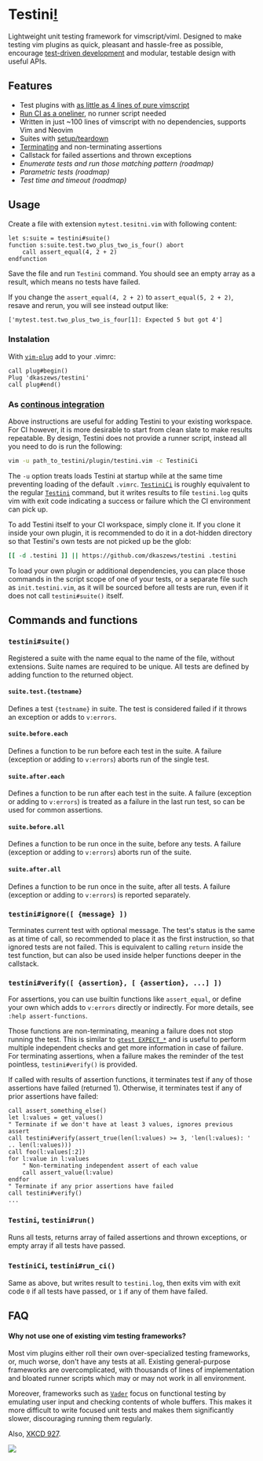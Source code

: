 # Testini[!](https://youtu.be/3BDfA0DSqn8)

Lightweight unit testing framework for vimscript/viml.
Designed to make testing vim plugins as quick, pleasant and hassle-free as possible, encourage [test-driven development](https://en.wikipedia.org/wiki/Test-driven_development) and modular, testable design with useful APIs.

## Features

* Test plugins with [as little as 4 lines of pure vimscript](#usage)
* [Run CI as a oneliner](#as-continous-integration), no runner script needed
* Written in just ~100 lines of vimscript with no dependencies, supports Vim and Neovim
* Suites with [setup/teardown](#suitebeforeeach)
* [Terminating](#testiniverify-assertion--assertion--) and non-terminating assertions
* Callstack for failed assertions and thrown exceptions
* _Enumerate tests and run those matching pattern (roadmap)_
* _Parametric tests (roadmap)_
* _Test time and timeout (roadmap)_

## Usage

Create a file with extension `mytest.tesitni.vim` with following content:

```viml
let s:suite = testini#suite()
function s:suite.test.two_plus_two_is_four() abort
    call assert_equal(4, 2 + 2)
endfunction
```

Save the file and run `Testini` command.
You should see an empty array as a result, which means no tests have failed.

If you change the `assert_equal(4, 2 + 2)` to `assert_equal(5, 2 + 2)`, resave and rerun, you will see instead output like:

```viml
['mytest.test.two_plus_two_is_four[1]: Expected 5 but got 4']
```

### Instalation

With [`vim-plug`](https://github.com/junegunn/vim-plug) add to your .vimrc:

```viml
call plug#begin()
Plug 'dkaszews/testini'
call plug#end()
```

### As [continous integration](https://en.wikipedia.org/wiki/Continuous_integration)

Above instructions are useful for adding Testini to your existing workspace.
For CI however, it is more desirable to start from clean slate to make results repeatable.
By design, Testini does not provide a runner script, instead all you need to do is run the following:

```bash
vim -u path_to_testini/plugin/testini.vim -c TestiniCi
```

The `-u` option treats loads Testini at startup while at the same time preventing loading of the default `.vimrc`.
[`TestiniCi`](#testinici-testinirun_ci) is roughly equivalent to the regular [`Testini`](#testini-testinirun) command, but it writes results to file `testini.log` quits vim with exit code indicating a success or failure which the CI environment can pick up.

To add Testini itself to your CI workspace, simply clone it.
If you clone it inside your own plugin, it is recommended to do it in a dot-hidden directory so that Testini's own tests are not picked up be the glob:

```bash
[[ -d .testini ]] || https://github.com/dkaszews/testini .testini
```

To load your own plugin or additional dependencies, you can place those commands in the script scope of one of your tests, or a separate file such as `init.testini.vim`, as it will be sourced before all tests are run, even if it does not call `testini#suite()` itself.

## Commands and functions

### `testini#suite()`

Registered a suite with the name equal to the name of the file, without extensions.
Suite names are required to be unique.
All tests are defined by adding function to the returned object.

#### `suite.test.{testname}`

Defines a test `{testname}` in suite.
The test is considered failed if it throws an exception or adds to `v:errors`.

#### `suite.before.each`

Defines a function to be run before each test in the suite.
A failure (exception or adding to `v:errors`) aborts run of the single test.

#### `suite.after.each`

Defines a function to be run after each test in the suite.
A failure (exception or adding to `v:errors`) is treated as a failure in the last run test, so can be used for common assertions.

#### `suite.before.all`

Defines a function to be run once in the suite, before any tests.
A failure (exception or adding to `v:errors`) aborts run of the suite.

#### `suite.after.all`

Defines a function to be run once in the suite, after all tests.
A failure (exception or adding to `v:errors`) is reported separately.

### `testini#ignore([ {message} ])`

Terminates current test with optional message.
The test's status is the same as at time of call, so recommended to place it as the first instruction, so that ignored tests are not failed.
This is equivalent to calling `return` inside the test function, but can also be used inside helper functions deeper in the callstack.

### `testini#verify([ {assertion}, [ {assertion}, ...] ])`

For assertions, you can use builtin functions like `assert_equal`, or define your own which adds to `v:errors` directly or indirectly.
For more details, see `:help assert-functions`.

Those functions are non-terminating, meaning a failure does not stop running the test.
This is similar to [`gtest EXPECT_*`](http://google.github.io/googletest/primer.html#assertions) and is useful to perform multiple independent checks and get more information in case of failure.
For terminating assertions, when a failure makes the reminder of the test pointless, `testini#verify()` is provided.

If called with results of assertion functions, it terminates test if any of those assertions have failed (returned 1). Otherwise, it terminates test if any of prior assertions have failed:

```viml
call assert_something_else()
let l:values = get_values()
" Terminate if we don't have at least 3 values, ignores previous assert
call testini#verify(assert_true(len(l:values) >= 3, 'len(l:values): ' .. len(l:values)))
call foo(l:values[:2])
for l:value in l:values
    " Non-terminating independent assert of each value
    call assert_value(l:value)
endfor
" Terminate if any prior assertions have failed
call testini#verify()
...
```

### `Testini`, `testini#run()`

Runs all tests, returns array of failed assertions and thrown exceptions, or empty array if all tests have passed.

### `TestiniCi`, `testini#run_ci()`

Same as above, but writes result to `testini.log`, then exits vim with exit code `0` if all tests have passed, or `1` if any of them have failed.

## FAQ

#### Why not use one of existing vim testing frameworks?

Most vim plugins either roll their own over-specialized testing frameworks, or, much worse, don't have any tests at all.
Existing general-purpose frameworks are overcomplicated, with thousands of lines of implementation and bloated runner scripts which may or may not work in all environment.

Moreover, frameworks such as [`Vader`](https://github.com/junegunn/vader.vim) focus on functional testing by emulating user input and checking contents of whole buffers.
This makes it more difficult to write focused unit tests and makes them significantly slower, discouraging running them regularly.

Also, [XKCD 927](https://xkcd.com/927/).

![](https://imgs.xkcd.com/comics/standards.png)

